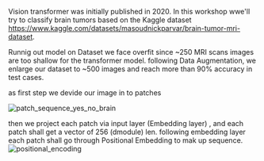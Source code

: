 Vision transformer was initially published in 2020.
In this workshop wwe'll try to classify brain tumors based on the Kaggle dataset 
https://www.kaggle.com/datasets/masoudnickparvar/brain-tumor-mri-dataset.

Runnig out model on Dataset we face overfit since ~250 MRI scans images are too shallow for the transformer model.
following Data Augmentation, we enlarge our dataset to ~500 images and reach  more than 90% accuracy in test cases.

as first step we devide our image in to patches 

![patch_sequence_yes_no_brain](https://github.com/user-attachments/assets/c7e2348d-3d99-470e-af61-ed4f1f9b57ab)

then we project each patch via input layer (Embedding layer) , and each patch shall get a vector of 256 (dmodule) len.
following embedding layer each patch shall go through Positional Embedding to mak up sequence.
![positional_encoding](https://github.com/user-attachments/assets/62305fc8-7516-4a54-8581-aa1135d25ff4)


